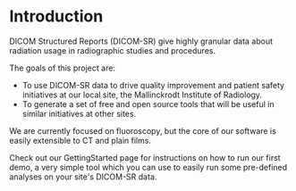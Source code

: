 # Introduction #

DICOM Structured Reports (DICOM-SR) give highly granular data about radiation usage in radiographic studies and procedures.

The goals of this project are:
  * To use DICOM-SR data to drive quality improvement and patient safety initiatives at our local site, the Mallinckrodt Institute of Radiology.
  * To generate a set of free and open source tools that will be useful in similar initiatives at other sites.

We are currently focused on fluoroscopy, but the core of our software is easily extensible to CT and plain films.

Check out our GettingStarted page for instructions on how to run our first demo, a very simple tool which you can use to easily run some pre-defined analyses on your site's DICOM-SR data.